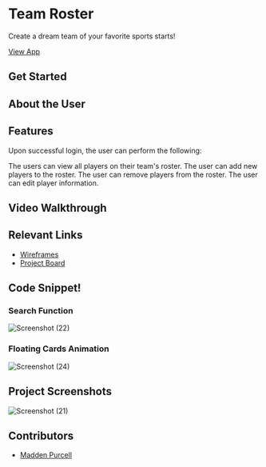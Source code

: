 # Team Roster
Create a dream team of your favorite sports starts!

[View App]()

## Get Started 


## About the User


## Features
Upon successful login, the user can perform the following:

The users can view all players on their team's roster.
The user can add new players to the roster.
The user can remove players from the roster.
The user can edit player information.

## Video Walkthrough



## Relevant Links <!-- Link to all the things that are required outside of the ones that have their own section -->
- [Wireframes](https://docs.google.com/presentation/d/1nCjP-G1AxMt7mb86jRQBssBX7lvgm45AL92hsEEiQWE/edit#slide=id.p)
- [Project Board](https://github.com/pmpurcell/pmp-vocab-you-lary/projects/1)

## Code Snippet!
### Search Function
![Screenshot (22)](https://user-images.githubusercontent.com/86082231/133187938-02b37792-cb4b-42cf-ac95-ace053d1ee5c.png)

### Floating Cards Animation
![Screenshot (24)](https://user-images.githubusercontent.com/86082231/133187964-37ece648-63e6-45d6-82d6-0d69f10c7fb7.png)

## Project Screenshots
![Screenshot (21)](https://user-images.githubusercontent.com/86082231/133187987-f2fe23d9-656a-4415-8939-00c9ac672a6a.png)

## Contributors
- [Madden Purcell](https://github.com/pmpurcell)
